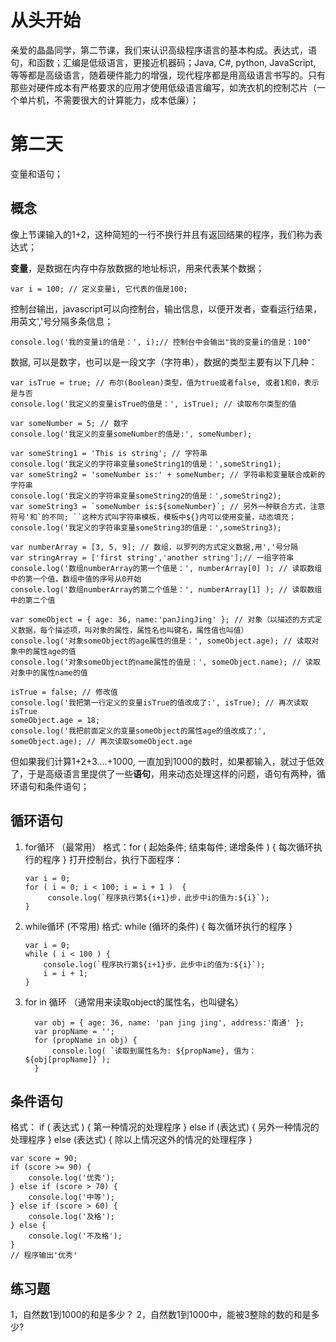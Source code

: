 
<meta charset="utf-8">

# 从头开始

   亲爱的晶晶同学，第二节课，我们来认识高级程序语言的基本构成。表达式，语句，和函数；汇编是低级语言，更接近机器码；Java, C#, python, JavaScript, 等等都是高级语言，随着硬件能力的增强，现代程序都是用高级语言书写的。只有那些对硬件成本有严格要求的应用才使用低级语言编写，如洗衣机的控制芯片（一个单片机，不需要很大的计算能力，成本低廉）；

# 第二天

变量和语句；

## 概念

像上节课输入的1+2，这种简短的一行不换行并且有返回结果的程序，我们称为表达式；

**变量**，是数据在内存中存放数据的地址标识，用来代表某个数据；

    var i = 100; // 定义变量i, 它代表的值是100;

控制台输出，javascript可以向控制台，输出信息，以便开发者，查看运行结果，用英文','号分隔多条信息；

    console.log('我的变量i的值是：', i);// 控制台中会输出"我的变量i的值是：100"

数据, 可以是数字，也可以是一段文字（字符串），数据的类型主要有以下几种：

    var isTrue = true; // 布尔(Boolean)类型，值为true或者false, 或者1和0，表示是与否
    console.log('我定义的变量isTrue的值是：', isTrue); // 读取布尔类型的值
    
    var someNumber = 5; // 数字
    console.log('我定义的变量someNumber的值是:', someNumber);
    
    var someString1 = 'This is string'; // 字符串
    console.log('我定义的字符串变量someString1的值是：',someString1);
    var someString2 = 'someNumber is:' + someNumber; // 字符串和变量联合成新的字符串
    console.log('我定义的字符串变量someString2的值是：',someString2);    
    var someString3 = `someNumber is:${someNumber}`; // 另外一种联合方式，注意符号'和`的不同; ``这种方式叫字符串模板，模板中${}内可以使用变量，动态填充；
    console.log('我定义的字符串变量someString3的值是：',someString3);    
    
	var numberArray = [3, 5, 9]; // 数组，以罗列的方式定义数据,用','号分隔
    var stringArray = ['first string','another string'];// 一组字符串
    console.log('数组numberArray的第一个值是：', numberArray[0] ); // 读取数组中的第一个值，数组中值的序号从0开始
    console.log('数组numberArray的第二个值是：', numberArray[1] ); // 读取数组中的第二个值
    
    var someObject = { age: 36, name:'panJingJing' }; // 对象（以描述的方式定义数据，每个描述项，叫对象的属性，属性名也叫键名，属性值也叫值）
    console.log('对象someObject的age属性的值是：', someObject.age); // 读取对象中的属性age的值
    console.log('对象someObject的name属性的值是：', someObject.name); // 读取对象中的属性name的值

	isTrue = false; // 修改值
	console.log('我把第一行定义的变量isTrue的值改成了:', isTrue); // 再次读取isTrue
	someObject.age = 18;
	console.log('我把前面定义的变量someObject的属性age的值改成了:', someObject.age); // 再次读取someObject.age
    
但如果我们计算1+2+3....+1000, 一直加到1000的数时，如果都输入，就过于低效了，于是高级语言里提供了一些**语句**，用来动态处理这样的问题，语句有两种，循环语句和条件语句；

## 循环语句

 1. for循环 （最常用）
	格式：for ( 起始条件; 结束每件; 递增条件 )  { 每次循环执行的程序 }
	打开控制台，执行下面程序：
	
	    var i = 0;
		for ( i = 0; i < 100; i = i + 1 )  {
		     console.log(`程序执行第${i+1}步，此步中i的值为:${i}`);
		}

 2. while循环 (不常用)
	 格式: while (循环的条件) { 每次循环执行的程序 }
	 
	    var i = 0;
	    while ( i < 100 ) {
		    console.log(`程序执行第${i+1}步，此步中i的值为:${i}`);
		    i = i + 1;
		}
		
 3. for in 循环 （通常用来读取object的属性名，也叫键名）
 
		  var obj = { age: 36, name: 'pan jing jing', address:'南通' };
		  var propName = '';
		  for (propName in obj) {
		      console.log( `读取到属性名为: ${propName}, 值为：${obj[propName]}`);
		  }

## 条件语句

格式：
if ( 表达式 ) { 
	第一种情况的处理程序 
 } else if (表达式) {
    另外一种情况的处理程序
 } else (表达式) {
    除以上情况这外的情况的处理程序
 }
 
	var score = 90;
	if (score >= 90) {
		console.log('优秀');
	} else if (score > 70) {
		console.log('中等');	
	} else if (score > 60) {
		console.log('及格');
	} else {
		console.log('不及格');
	}
	// 程序输出'优秀'
	

	
## 练习题

1，自然数1到1000的和是多少？
2，自然数1到1000中，能被3整除的数的和是多少?


